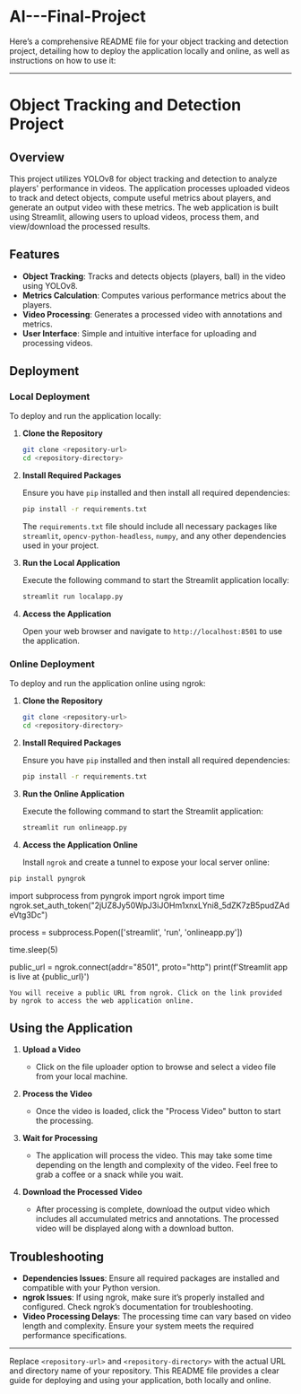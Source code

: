 # AI---Final-Project

Here’s a comprehensive README file for your object tracking and detection project, detailing how to deploy the application locally and online, as well as instructions on how to use it:

---

# Object Tracking and Detection Project

## Overview

This project utilizes YOLOv8 for object tracking and detection to analyze players' performance in videos. The application processes uploaded videos to track and detect objects, compute useful metrics about players, and generate an output video with these metrics. The web application is built using Streamlit, allowing users to upload videos, process them, and view/download the processed results.

## Features

- **Object Tracking**: Tracks and detects objects (players, ball) in the video using YOLOv8.
- **Metrics Calculation**: Computes various performance metrics about the players.
- **Video Processing**: Generates a processed video with annotations and metrics.
- **User Interface**: Simple and intuitive interface for uploading and processing videos.

## Deployment

### Local Deployment

To deploy and run the application locally:

1. **Clone the Repository**

    ```bash
    git clone <repository-url>
    cd <repository-directory>
    ```

2. **Install Required Packages**

    Ensure you have `pip` installed and then install all required dependencies:

    ```bash
    pip install -r requirements.txt
    ```

    The `requirements.txt` file should include all necessary packages like `streamlit`, `opencv-python-headless`, `numpy`, and any other dependencies used in your project.

3. **Run the Local Application**

    Execute the following command to start the Streamlit application locally:

    ```bash
    streamlit run localapp.py
    ```

4. **Access the Application**

    Open your web browser and navigate to `http://localhost:8501` to use the application.

### Online Deployment

To deploy and run the application online using ngrok:

1. **Clone the Repository**

    ```bash
    git clone <repository-url>
    cd <repository-directory>
    ```

2. **Install Required Packages**

    Ensure you have `pip` installed and then install all required dependencies:

    ```bash
    pip install -r requirements.txt
    ```

3. **Run the Online Application**

    Execute the following command to start the Streamlit application:

    ```bash
    streamlit run onlineapp.py
    ```

4. **Access the Application Online**

    Install `ngrok` and create a tunnel to expose your local server online:

```bash
pip install pyngrok
```
import subprocess
from pyngrok import ngrok
import time
 ngrok.set_auth_token("2jUZ8Jy50WpJ3iJOHm1xnxLYni8_5dZK7zB5pudZAdeVtg3Dc")

process = subprocess.Popen(['streamlit', 'run', 'onlineapp.py'])

time.sleep(5)

public_url = ngrok.connect(addr="8501", proto="http")
print(f'Streamlit app is live at {public_url}')

    You will receive a public URL from ngrok. Click on the link provided by ngrok to access the web application online.

## Using the Application

1. **Upload a Video**
    - Click on the file uploader option to browse and select a video file from your local machine.

2. **Process the Video**
    - Once the video is loaded, click the "Process Video" button to start the processing.

3. **Wait for Processing**
    - The application will process the video. This may take some time depending on the length and complexity of the video. Feel free to grab a coffee or a snack while you wait.

4. **Download the Processed Video**
    - After processing is complete, download the output video which includes all accumulated metrics and annotations. The processed video will be displayed along with a download button.

## Troubleshooting

- **Dependencies Issues**: Ensure all required packages are installed and compatible with your Python version.
- **ngrok Issues**: If using ngrok, make sure it’s properly installed and configured. Check ngrok’s documentation for troubleshooting.
- **Video Processing Delays**: The processing time can vary based on video length and complexity. Ensure your system meets the required performance specifications.


---

Replace `<repository-url>` and `<repository-directory>` with the actual URL and directory name of your repository. This README file provides a clear guide for deploying and using your application, both locally and online.
